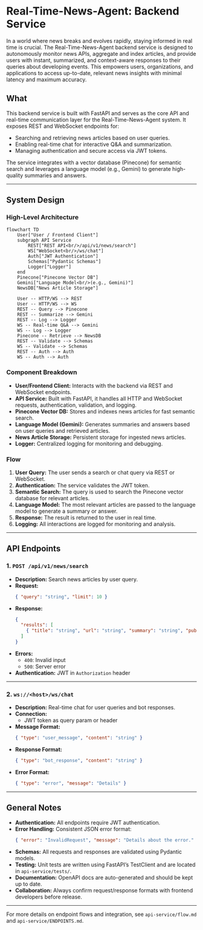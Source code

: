 # Real-Time-News-Agent: Backend Service

In a world where news breaks and evolves rapidly, staying informed in real time is crucial. The Real-Time-News-Agent backend service is designed to autonomously monitor news APIs, aggregate and index articles, and provide users with instant, summarized, and context-aware responses to their queries about developing events. This empowers users, organizations, and applications to access up-to-date, relevant news insights with minimal latency and maximum accuracy.

## What

This backend service is built with FastAPI and serves as the core API and real-time communication layer for the Real-Time-News-Agent system. It exposes REST and WebSocket endpoints for:

- Searching and retrieving news articles based on user queries.
- Enabling real-time chat for interactive Q&A and summarization.
- Managing authentication and secure access via JWT tokens.

The service integrates with a vector database (Pinecone) for semantic search and leverages a language model (e.g., Gemini) to generate high-quality summaries and answers.

---

## System Design

### High-Level Architecture

```mermaid
flowchart TD
    User["User / Frontend Client"]
    subgraph API Service
        REST["REST API<br/>/api/v1/news/search"]
        WS["WebSocket<br/>/ws/chat"]
        Auth["JWT Authentication"]
        Schemas["Pydantic Schemas"]
        Logger["Logger"]
    end
    Pinecone["Pinecone Vector DB"]
    Gemini["Language Model<br/>(e.g., Gemini)"]
    NewsDB["News Article Storage"]

    User -- HTTP/WS --> REST
    User -- HTTP/WS --> WS
    REST -- Query --> Pinecone
    REST -- Summarize --> Gemini
    REST -- Log --> Logger
    WS -- Real-time Q&A --> Gemini
    WS -- Log --> Logger
    Pinecone -- Retrieve --> NewsDB
    REST -- Validate --> Schemas
    WS -- Validate --> Schemas
    REST -- Auth --> Auth
    WS -- Auth --> Auth
```

### Component Breakdown

- **User/Frontend Client:** Interacts with the backend via REST and WebSocket endpoints.
- **API Service:** Built with FastAPI, it handles all HTTP and WebSocket requests, authentication, validation, and logging.
- **Pinecone Vector DB:** Stores and indexes news articles for fast semantic search.
- **Language Model (Gemini):** Generates summaries and answers based on user queries and retrieved articles.
- **News Article Storage:** Persistent storage for ingested news articles.
- **Logger:** Centralized logging for monitoring and debugging.

### Flow

1. **User Query:** The user sends a search or chat query via REST or WebSocket.
2. **Authentication:** The service validates the JWT token.
3. **Semantic Search:** The query is used to search the Pinecone vector database for relevant articles.
4. **Language Model:** The most relevant articles are passed to the language model to generate a summary or answer.
5. **Response:** The result is returned to the user in real time.
6. **Logging:** All interactions are logged for monitoring and analysis.

---

## API Endpoints

### 1. `POST /api/v1/news/search`

- **Description:** Search news articles by user query.
- **Request:**
  ```json
  { "query": "string", "limit": 10 }
  ```
- **Response:**
  ```json
  {
    "results": [
      { "title": "string", "url": "string", "summary": "string", "published_at": "ISO8601 timestamp" }
    ]
  }
  ```
- **Errors:**
  - `400`: Invalid input
  - `500`: Server error
- **Authentication:** JWT in `Authorization` header

---

### 2. `ws://<host>/ws/chat`

- **Description:** Real-time chat for user queries and bot responses.
- **Connection:**
  - JWT token as query param or header
- **Message Format:**
  ```json
  { "type": "user_message", "content": "string" }
  ```
- **Response Format:**
  ```json
  { "type": "bot_response", "content": "string" }
  ```
- **Error Format:**
  ```json
  { "type": "error", "message": "Details" }
  ```

---

## General Notes

- **Authentication:** All endpoints require JWT authentication.
- **Error Handling:** Consistent JSON error format:
  ```json
  { "error": "InvalidRequest", "message": "Details about the error." }
  ```
- **Schemas:** All requests and responses are validated using Pydantic models.
- **Testing:** Unit tests are written using FastAPI’s TestClient and are located in `api-service/tests/`.
- **Documentation:** OpenAPI docs are auto-generated and should be kept up to date.
- **Collaboration:** Always confirm request/response formats with frontend developers before release.

---

For more details on endpoint flows and integration, see `api-service/flow.md` and `api-service/ENDPOINTS.md`.
